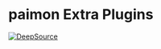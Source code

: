 # paimon Extra Plugins


[![DeepSource](https://deepsource.io/gh/thegreatfoxxgoddess/paimon-plugins.svg/?label=active+issues&show_trend=true)](https://deepsource.io/gh/thegreatfoxxgoddess/paimon-plugins/?ref=repository-badge)
